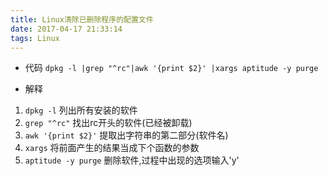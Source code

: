 ```yaml
---
title: Linux清除已删除程序的配置文件
date: 2017-04-17 21:33:14
tags: Linux
---
```

* 代码
`dpkg -l |grep "^rc"|awk '{print $2}' |xargs aptitude -y purge`


* 解释
1. `dpkg -l` 列出所有安装的软件
2. `grep "^rc"` 找出rc开头的软件(已经被卸载)
3. `awk '{print $2}'` 提取出字符串的第二部分(软件名)
4. `xargs` 将前面产生的结果当成下个函数的参数
5. `aptitude -y purge` 删除软件,过程中出现的选项输入'y'
